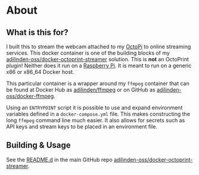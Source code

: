 # About

## What is this for?

I built this to stream the webcam attached to my [OctoPi](https://octoprint.org/) to online streaming services. This docker container is one of the building blocks of my [adilinden-oss/docker-octoprint-streamer](https://github.com/adilinden-oss/docker-octoprint-streamer) solution. This is **not** an OctoPrint plugin! Neither does it run on a [Raspberry Pi](https://www.raspberrypi.org/). It is meant to run on a generic x86 or x86_64 Docker host.

This particular container is a wrapper around my `ffmpeg` container that can be found at Docker Hub as [adilinden/ffmpeg](https://cloud.docker.com/repository/docker/adilinden/ffmpeg) or on GitHub as [adilinden-oss/docker-ffmpeg](https://github.com/adilinden-oss/docker-ffmpeg).

Using an `ENTRYPOINT` script it is possible to use and expand environment variables defined in a `docker-compose.yml` file. This makes constructing the long `ffmpeg` command line much easier. It also allows for secrets such as API keys and stream keys to be placed in an environment file.


## Building & Usage

See the [README.d](https://github.com/adilinden-oss/docker-octoprint-streamer/blob/master/README.md) in the main GitHub repo [adilinden-oss/docker-octoprint-streamer](https://github.com/adilinden-oss/docker-octoprint-streamer).
